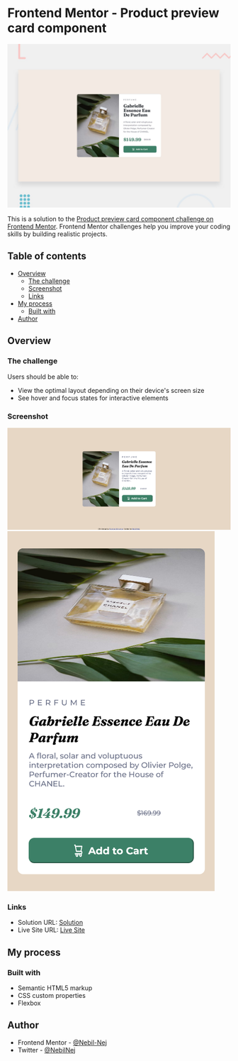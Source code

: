 # Frontend Mentor - Product preview card component

![Design preview for the Product preview card component coding challenge](./design/desktop-preview.jpg)

This is a solution to the [Product preview card component challenge on Frontend Mentor](https://www.frontendmentor.io/challenges/product-preview-card-component-GO7UmttRfa). Frontend Mentor challenges help you improve your coding skills by building realistic projects. 

## Table of contents

- [Overview](#overview)
  - [The challenge](#the-challenge)
  - [Screenshot](#screenshot)
  - [Links](#links)
- [My process](#my-process)
  - [Built with](#built-with)
- [Author](#author)

## Overview

### The challenge

Users should be able to:

- View the optimal layout depending on their device's screen size
- See hover and focus states for interactive elements

### Screenshot

![Desktop](./images/Desktop%20Screenshot.png)
![Mobile](./images/Mobile%20Screenshot.png)


### Links

- Solution URL: [Solution](https://github.com/Nebil-Nej/product-preview-card-component-main)
- Live Site URL: [Live Site](https://celebrated-tarsier-55ace5.netlify.app)

## My process

### Built with

- Semantic HTML5 markup
- CSS custom properties
- Flexbox


## Author

- Frontend Mentor - [@Nebil-Nej](https://www.frontendmentor.io/profile/Nebil-Nej)
- Twitter - [@NebilNej](https://www.twitter.com/NebilNej)



